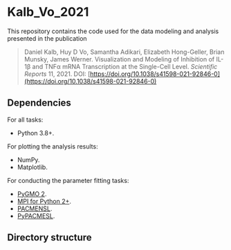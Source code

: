 # Kalb_Vo_2021

This repository contains the code used for the data modeling and analysis presented in the publication

>Daniel Kalb, Huy D Vo, Samantha Adikari, Elizabeth Hong-Geller, Brian Munsky, James Werner. Visualization and Modeling of Inhibition of IL-1β and TNFα mRNA Transcription at the Single-Cell Level. _Scientific Reports_ 11, 2021. 
>DOI: [https://doi.org/10.1038/s41598-021-92846-0](https://doi.org/10.1038/s41598-021-92846-0)

## Dependencies

For all tasks:
- Python 3.8+.

For plotting the analysis results:
- NumPy.
- Matplotlib.

For conducting the parameter fitting tasks:
- [PyGMO 2](https://esa.github.io/pygmo2/).
- [MPI for Python 2+](https://mpi4py.readthedocs.io/en/stable/).
- [PACMENSL](https://github.com/voduchuy/pacmensl).
- [PyPACMESL](https://github.com/voduchuy/pypacmensl).

## Directory structure
